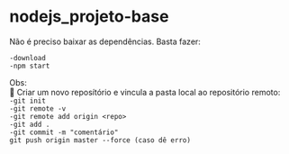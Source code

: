 # nodejs_projeto-base
Não é preciso baixar as dependências. Basta fazer:<br>

`-download`<br>
`-npm start`<br>

Obs: <br> :speech_balloon:
Criar um novo reposítório e vincula a pasta local ao repositório remoto:<br>
`-git init`<br>
`-git remote -v`<br>
`-git remote add origin <repo>`<br>
`-git add .`<br>
`-git commit -m "comentário"`<br>
`git push origin master --force (caso dê erro)`

